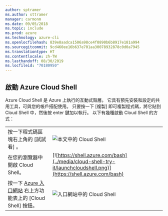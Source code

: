 ```yaml
---
author: sptramer
ms.author: sttramer
manager: carmonm
ms.date: 09/05/2018
ms.topic: include
ms.prod: azure
ms.technology: azure-cli
ms.openlocfilehash: 839e8aadca1506a98ce4f0890b6b8917e181a994
ms.sourcegitcommit: 9cd460ee16b637e701aa30078932878c0d0a7945
ms.translationtype: HT
ms.contentlocale: zh-TW
ms.lasthandoff: 08/30/2019
ms.locfileid: "70180950"
---
```

## <a name="launch-azure-cloud-shell"></a>啟動 Azure Cloud Shell

Azure Cloud Shell 是 Azure 上執行的互動式殼層。 它具有預先安裝和設定的共用工具，可與您的帳戶搭配使用。 只要按一下 [複製]  即可複製程式碼，將它貼到 Cloud Shell 中，然後按 enter 鍵加以執行。  以下有幾種啟動 Cloud Shell 的方式：

|   | |
|-----------------------------------------------|---|
| 按一下程式碼區塊右上角的 [試試看]  。 | ![本文中的 Cloud Shell](../media/cloud-shell-try-it/cli-try-it.png) |
| 在您的瀏覽器中開啟 Cloud Shell。 | [![https://shell.azure.com/bash](../media/cloud-shell-try-it/launchcloudshell.png)](https://shell.azure.com/bash) |
| 按一下 [Azure 入口網站](https://portal.azure.com) 右上方功能表上的 [Cloud Shell]  按鈕。 | ![入口網站中的 Cloud Shell](../media/cloud-shell-try-it/cloud-shell-menu.png) |
